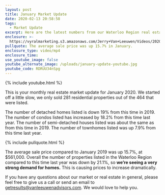 ```yaml
---
layout: post
title: January Market Update
date: 2020-02-13 20:58:58
tags:
  - Market Update
excerpt: Here are the latest numbers from our Waterloo Region real estate market.
enclosure: >-
  https://vyralmarketing.s3.amazonaws.com/Jerry+Van+Leeuwen/Videos/2020/January+Market+Update.mp4
pullquote: The average sale price was up 15.7% in January.
enclosure_type: video/mp4
enclosure_time:
use_youtube_image: false
youtube_alternate_image: /uploads/january-update-youtube.jpg
youtube_code: RDRUU34nSpg
---
```


{% include youtube.html %}

This is your monthly real estate market update for January 2020. We started off a little slow, we only sold 281 residential properties out of the 464 that were listed.&nbsp;

The number of detached homes listed is down 19% from this time in 2019. The number of condos listed has increased by 18.2% from this time last year. The number of semi-detached houses listed was about the same as from this time in 2019. The number of townhomes listed was up 7.9% from this time last year.&nbsp;

{% include pullquote.html %}

The average sale price compared to January 2019 was up 15.7%, at $561,000. Overall the number of properties listed in the Waterloo Region compared to this time last year was down by 21.1%, so **we’re seeing a very strong demand for homes.** This is causing prices to increase dramatically.&nbsp;

If you have any questions about our market or real estate in general, please feel free to give us a call or send an email to getresults@vanleeuwenadvisors.com. We would love to help you.